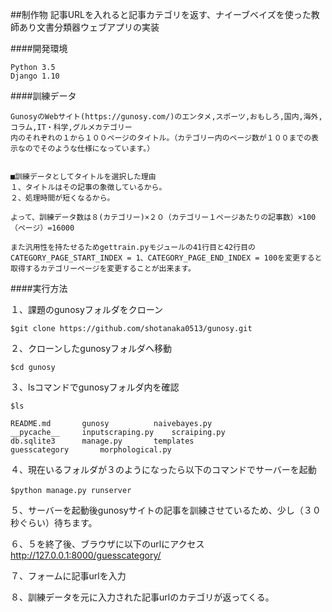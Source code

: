 ##制作物
記事URLを入れると記事カテゴリを返す、ナイーブベイズを使った教師あり文書分類器ウェブアプリの実装

####開発環境
```
Python 3.5
Django 1.10
```

####訓練データ
```
GunosyのWebサイト(https://gunosy.com/)のエンタメ,スポーツ,おもしろ,国内,海外,コラム,IT・科学,グルメカテゴリー
内のそれぞれの１から１００ページのタイトル。（カテゴリー内のページ数が１００までの表示なのでそのような仕様になっています。）


■訓練データとしてタイトルを選択した理由
１、タイトルはその記事の象徴しているから。
２、処理時間が短くなるから。

よって、訓練データ数は８(カテゴリー)×２０（カテゴリー１ページあたりの記事数）×100（ページ）=16000

また汎用性を持たせるためgettrain.pyモジュールの41行目と42行目のCATEGORY_PAGE_START_INDEX = 1、CATEGORY_PAGE_END_INDEX = 100を変更すると取得するカテゴリーページを変更することが出来ます。

```

####実行方法

１、課題のgunosyフォルダをクローン  
```
$git clone https://github.com/shotanaka0513/gunosy.git  
```
２、クローンしたgunosyフォルダへ移動  
```
$cd gunosy    
```
３、lsコマンドでgunosyフォルダ内を確認  
```
$ls 
  
README.md		gunosy			naivebayes.py
__pycache__		inputscraping.py	scraiping.py
db.sqlite3		manage.py		templates
guesscategory		morphological.py
```

４、現在いるフォルダが３のようになったら以下のコマンドでサーバーを起動  
```
$python manage.py runserver　　
```

５、サーバーを起動後gunosyサイトの記事を訓練させているため、少し（３０秒ぐらい）待ちます。  

６、５を終了後、ブラウザに以下のurlにアクセス  
http://127.0.0.1:8000/guesscategory/

７、フォームに記事urlを入力  

８、訓練データを元に入力された記事urlのカテゴリが返ってくる。
